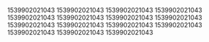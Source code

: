 1539902021043
1539902021043
1539902021043
1539902021043
1539902021043
1539902021043
1539902021043
1539902021043
1539902021043
1539902021043
1539902021043
1539902021043
1539902021043
1539902021043
1539902021043